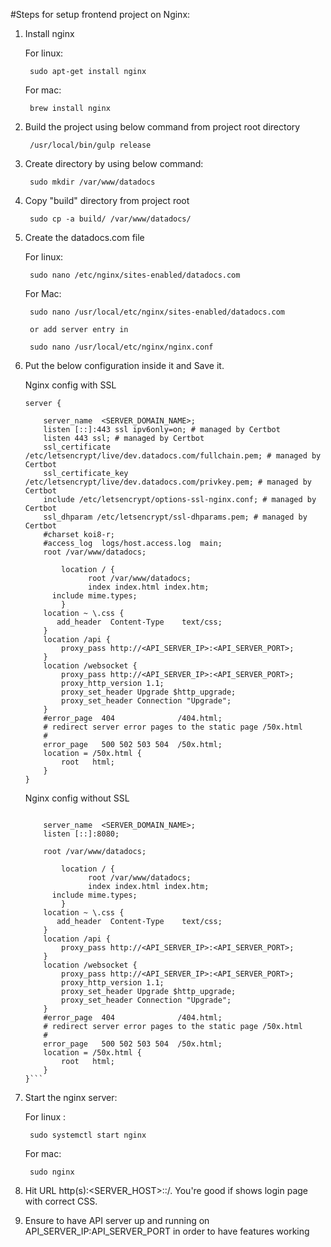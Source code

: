 #Steps for setup frontend project on Nginx:

1. Install nginx

	For linux:
		
		sudo apt-get install nginx

	For mac:

		brew install nginx

2. Build the project using below command from project root directory
	
	    /usr/local/bin/gulp release

3. Create  directory by using below command:
	
	    sudo mkdir /var/www/datadocs

4. Copy "build" directory from project root
	    
	    sudo cp -a build/ /var/www/datadocs/

5. Create the datadocs.com file
	
	For linux:

		sudo nano /etc/nginx/sites-enabled/datadocs.com
	
	For Mac:

		sudo nano /usr/local/etc/nginx/sites-enabled/datadocs.com
		
		or add server entry in
		
		sudo nano /usr/local/etc/nginx/nginx.conf

6. Put the below configuration inside it and Save it. 
	
	Nginx config with SSL 
	
	```
	server {
       
        server_name  <SERVER_DOMAIN_NAME>;
        listen [::]:443 ssl ipv6only=on; # managed by Certbot
        listen 443 ssl; # managed by Certbot
        ssl_certificate /etc/letsencrypt/live/dev.datadocs.com/fullchain.pem; # managed by Certbot
        ssl_certificate_key /etc/letsencrypt/live/dev.datadocs.com/privkey.pem; # managed by Certbot
        include /etc/letsencrypt/options-ssl-nginx.conf; # managed by Certbot
        ssl_dhparam /etc/letsencrypt/ssl-dhparams.pem; # managed by Certbot
        #charset koi8-r;
        #access_log  logs/host.access.log  main;
        root /var/www/datadocs;
 
            location / {
                  root /var/www/datadocs;
                  index index.html index.htm;
          include mime.types;
            }
        location ~ \.css {
           add_header  Content-Type    text/css;
        }
        location /api {
            proxy_pass http://<API_SERVER_IP>:<API_SERVER_PORT>;
        }  
        location /websocket {
            proxy_pass http://<API_SERVER_IP>:<API_SERVER_PORT>;
            proxy_http_version 1.1;
            proxy_set_header Upgrade $http_upgrade;
            proxy_set_header Connection "Upgrade";
        }
        #error_page  404              /404.html;
        # redirect server error pages to the static page /50x.html
        #
        error_page   500 502 503 504  /50x.html;
        location = /50x.html {
            root   html;
        }
    }
    ```
    
    Nginx config without SSL
    
    ```server {
       
        server_name  <SERVER_DOMAIN_NAME>;
        listen [::]:8080;
        
        root /var/www/datadocs;
 
            location / {
                  root /var/www/datadocs;
                  index index.html index.htm;
          include mime.types;
            }
        location ~ \.css {
           add_header  Content-Type    text/css;
        }
        location /api {
            proxy_pass http://<API_SERVER_IP>:<API_SERVER_PORT>;
        }  
        location /websocket {
            proxy_pass http://<API_SERVER_IP>:<API_SERVER_PORT>;
            proxy_http_version 1.1;
            proxy_set_header Upgrade $http_upgrade;
            proxy_set_header Connection "Upgrade";
        }
        #error_page  404              /404.html;
        # redirect server error pages to the static page /50x.html
        #
        error_page   500 502 503 504  /50x.html;
        location = /50x.html {
            root   html;
        }
    }```  

7. Start the nginx server:
	
	For linux :

		sudo systemctl start nginx
	
	For mac:

		sudo nginx

8. Hit URL http(s):<SERVER_HOST>:<PORT>:/. You're good if shows login page with correct CSS.

9. Ensure to have API server up and running on API_SERVER_IP:API_SERVER_PORT in order to have features working
